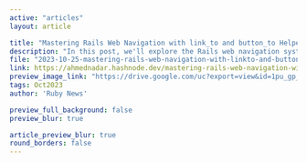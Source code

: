 ```yaml
---
active: "articles"
layout: article

title: "Mastering Rails Web Navigation with link_to and button_to Helpers - Part 1"
description: "In this post, we'll explore the Rails web navigation system, understand how Rails handles requests, and delve deep into the world of middleware."
file: "2023-10-25-mastering-rails-web-navigation-with-linkto-and-buttonto-helpers-part-1.md"
link: https://ahmednadar.hashnode.dev/mastering-rails-web-navigation-with-linkto-and-buttonto-helpers-part-1
preview_image_link: "https://drive.google.com/uc?export=view&id=1pu_gp_lMEh4lM1VPNil8lY5d9QO_YNhB"
tags: Oct2023
author: 'Ruby News'

preview_full_background: false
preview_blur: true

article_preview_blur: true
round_borders: false
---
```

